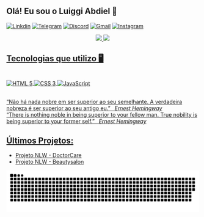 ## Olá! Eu sou o Luiggi Abdiel 👋

[![Linkdin](https://img.shields.io/badge/LinkedIn-0077B5?style=for-the-badge&logo=linkedin&logoColor=white)](#)
[![Telegram](https://img.shields.io/badge/Telegram-2CA5E0?style=for-the-badge&logo=telegram&logoColor=white)](#)
[![Discord](https://img.shields.io/badge/Discord-7289DA?style=for-the-badge&logo=discord&logoColor=white)](#)
[![Gmail](https://img.shields.io/badge/Gmail-D14836?style=for-the-badge&logo=gmail&logoColor=white)](#)
[![Instagram](https://img.shields.io/badge/Instagram-E4405F?style=for-the-badge&logo=instagram&logoColor=white)](#)

<div align="center">
  <a href="https://github.com/luiabdiel">
  <img height="160em" src="https://github-readme-stats.vercel.app/api?username=luiabdiel&show_icons=true&theme=omni&include_all_commits=true&count_private=true"/>
  <img height="160em" src="https://github-readme-stats.vercel.app/api/top-langs/?username=luiabdiel&layout=compact&langs_count=7&theme=omni"/>
</div>

## Tecnologias que utilizo 🖥️

<div style="display: inline_block"><br>
    <img align="center" src="https://img.shields.io/badge/HTML5-E34F26?style=for-the-badge&logo=html5&logoColor=white" alt="HTML 5"/>
    <img align="center" src="https://img.shields.io/badge/CSS3-1572B6?style=for-the-badge&logo=css3&logoColor=white" alt="CSS 3"/>
    <img align="center" src="https://img.shields.io/badge/JavaScript-323330?style=for-the-badge&logo=javascript&logoColor=F7DF1E" alt="JavaScript"/>
</div>

<br>

“Não há nada nobre em ser superior ao seu semelhante. A verdadeira nobreza é ser superior ao seu antigo eu.” &ensp;<i>Ernest Hemingway</i><br>
“There is nothing noble in being superior to your fellow man. True nobility is being superior to your former self.” &ensp;<i>Ernest Hemingway</i>

## Últimos Projetos:

<!-- - []()<a href="https://luiabdiel.github.io/DoctorCare---NLW/" _target>QR code</a> -->
- []()<a href="https://luiabdiel.github.io/DoctorCare---NLW/" target="_blank">Projeto NLW - DoctorCare</a>
- []()<a href="https://luiabdiel.github.io/Beautysalon---NLW//" target="_blank">Projeto NLW - Beautysalon</a>

<div align="center">
  
  ![Snake animation](https://github.com/luiabdiel/luiabdiel/blob/output/github-contribution-grid-snake.svg)
  
</div>
